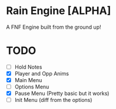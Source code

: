# Rain Engine [ALPHA]

A FNF Engine built from the ground up!

# TODO

- [ ] Hold Notes
- [x] Player and Opp Anims
- [x] Main Menu
- [ ] Options Menu
- [x] Pause Menu (Pretty basic but it works)
- [ ] Init Menu (diff from the options)